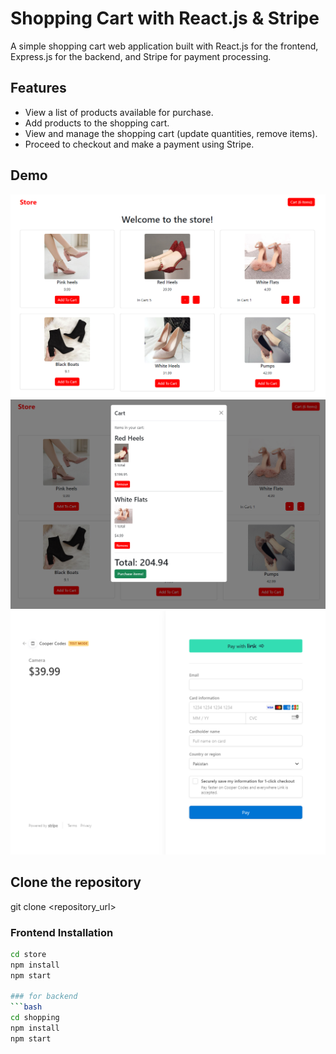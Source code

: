 # Shopping Cart with React.js & Stripe

A simple shopping cart web application built with React.js for the frontend, Express.js for the backend, and Stripe for payment processing.

## Features

- View a list of products available for purchase.
- Add products to the shopping cart.
- View and manage the shopping cart (update quantities, remove items).
- Proceed to checkout and make a payment using Stripe.

## Demo

![Homepage](/home.png)
![Cart](/cart.png)
![Checkout](/checkout.png)


## Clone the repository

git clone <repository_url>

### Frontend Installation

```bash
cd store
npm install
npm start

### for backend
```bash
cd shopping
npm install
npm start


